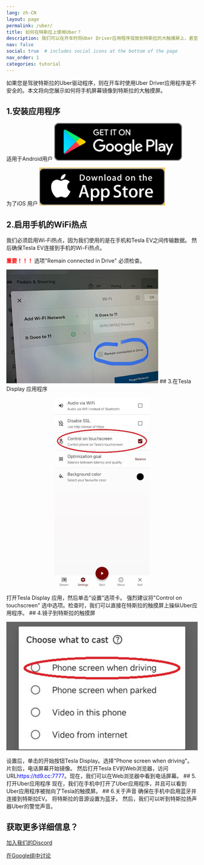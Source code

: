 ```yaml
---
lang: zh-CN
layout: page
permalink: /uber/
title: 如何在特斯拉上使用Uber？
description: 我们可以在开车时将Uber Driver应用程序投放到特斯拉的大触摸屏上，甚至可以直接在Tesla的触摸屏上操纵Uber应用程序。
nav: false
social: true  # includes social icons at the bottom of the page
nav_order: 1
categories: tutorial
---
```


如果您是驾驶特斯拉的Uber驱动程序，则在开车时使用Uber Driver应用程序是不安全的。本文将向您展示如何将手机屏幕镜像到特斯拉的大触摸屏。

## 1.安装应用程序
适用于Android用户
<a id ="googleplay" href ="https://play.google.com/store/apps/details?id=io.github.blackpill.tesladisplay&referrer=utm_source%3Dgithub%26utm_medium%3Dorganic">
<img src="/assets/img/google-play-badge.svg" height="100px">
</a>

为了iOS 用户
<a id ="appstore" href ="https://apps.apple.com/app/tesdisplay-screen-mirror/id6469987744">
<img src="/assets/img/app-store-badge.png" height="100px">
</a>

## 2.启用手机的WiFi热点
<p>我们必须启用Wi-Fi热点，因为我们使用的是在手机和Tesla EV之间传输数据。
然后确保Tesla EV连接到手机的Wi-Fi热点。</p>
<p><span style="color: red"> <b>重要！！！ </b></span> 选项"Remain connected in Drive" 必须检查。</p>
<img src="/assets/img/wifi-connected.jpg" height="300px">
## 3.在Tesla Display 应用程序
<p style="text-align: center;">
<img src="/assets/img/settings-nav.jpg" alt="The settings of Tesla Display app for using Uber" height="500px">
</p>
打开Tesla Display 应用，然后单击“设置”选项卡。
强烈建议将"Control on touchscreen" 选中选项。检查时，我们可以直接在特斯拉的触摸屏上操纵Uber应用程序。
## 4.镜子到特斯拉的触摸屏
<p style="text-align: center;">
<img src="/assets/img/phone-screen.jpg" alt="The start choice of Tesla Display app for using Uber" width="540px">
</p>
设置后，单击的开始按钮Tesla Display。选择"Phone screen when driving"。片刻后，电话屏幕开始镜像。
然后打开Tesla EV的Web浏览器，访问URL<span style="color:blue">https://td9.cc:7777</span>。现在，我们可以在Web浏览器中看到电话屏幕。
## 5.打开Uber应用程序
现在，我们在手机中打开了Uber应用程序，并且可以看到Uber应用程序被抛向了Tesla的触摸屏。
## 6.关于声音
确保在手机中启用蓝牙并连接到特斯拉EV。
将特斯拉的音源设置为蓝牙。
然后，我们可以听到特斯拉扬声器Uber的警觉声音。

## 获取更多详细信息？
<p> <a href ="https://discord.gg/Tvbs9uWcN9" 目标="_blank">加入我们的Discord</a> </p>
<p> <a href ="https://groups.google.com/g/tesla-display" 目标="_blank">在Google组中讨论</a> </p>

